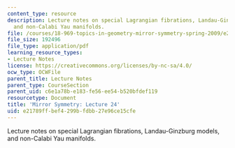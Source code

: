 ```yaml
---
content_type: resource
description: Lecture notes on special Lagrangian fibrations, Landau-Ginzburg models,
  and non-Calabi Yau manifolds.
file: /courses/18-969-topics-in-geometry-mirror-symmetry-spring-2009/e21789ffbef4299bfdbb27e96ce15cfe_MIT18_969s09_lec24.pdf
file_size: 192496
file_type: application/pdf
learning_resource_types:
- Lecture Notes
license: https://creativecommons.org/licenses/by-nc-sa/4.0/
ocw_type: OCWFile
parent_title: Lecture Notes
parent_type: CourseSection
parent_uid: c6e1a78b-e183-fe56-ee54-b520bfdef119
resourcetype: Document
title: 'Mirror Symmetry: Lecture 24'
uid: e21789ff-bef4-299b-fdbb-27e96ce15cfe
---
```

Lecture notes on special Lagrangian fibrations, Landau-Ginzburg models, and non-Calabi Yau manifolds.